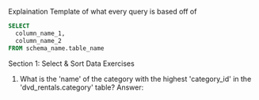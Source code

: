 Explaination Template of what every query is based off of

```sql
SELECT
  column_name_1,
  column_name_2
FROM schema_name.table_name
```

Section 1: Select & Sort Data
Exercises
1. What is the 'name' of the category with the highest 'category_id' in the 'dvd_rentals.category' table?
Answer: 
